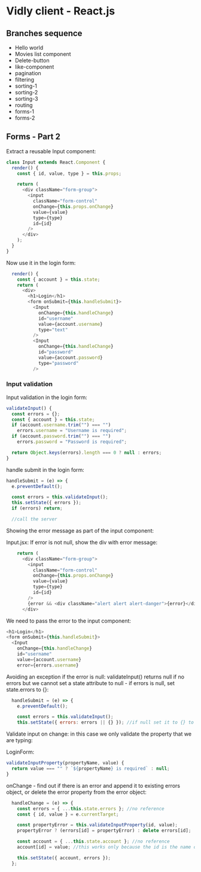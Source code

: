 # Vidly client - React.js

## Branches sequence
- Hello world
- Movies list component
- Delete-button
- like-component
- pagination
- filtering
- sorting-1
- sorting-2
- sorting-3
- routing
- forms-1
- forms-2

## Forms - Part 2

Extract a reusable Input component:
```javascript
class Input extends React.Component {
  render() {
    const { id, value, type } = this.props;

    return (
      <div className="form-group">
        <input
          className="form-control"
          onChange={this.props.onChange}
          value={value}
          type={type}
          id={id}
        />
      </div>
    );
  }
}
```

Now use it in the login form:
```javascript
  render() {
    const { account } = this.state;
    return (
      <div>
        <h1>Login</h1>
        <form onSubmit={this.handleSubmit}>
          <Input
            onChange={this.handleChange}
            id="username"
            value={account.username}
            type="text"
          />
          <Input
            onChange={this.handleChange}
            id="password"
            value={account.password}
            type="password"
          />
```

### Input validation

Input validation in the login form:
```javascript
validateInput() {
  const errors = {};
  const { account } = this.state;
  if (account.username.trim("") === "")
    errors.username = "Username is required";
  if (account.password.trim("") === "")
    errors.password = "Password is required";

  return Object.keys(errors).length === 0 ? null : errors;
}
```

handle submit in the login form:
```javascript
handleSubmit = (e) => {
  e.preventDefault();

  const errors = this.validateInput();
  this.setState({ errors });
  if (errors) return;

  //call the server
```

Showing the error message as part of the input component:

Input.jsx: If error is not null, show the div with error message:
```javascript
    return (
      <div className="form-group">
        <input
          className="form-control"
          onChange={this.props.onChange}
          value={value}
          type={type}
          id={id}
        />
        {error && <div className="alert alert alert-danger">{error}</div>}
      </div>
```

We need to pass the error to the input component:
```javascript
<h1>Login</h1>
<form onSubmit={this.handleSubmit}>
  <Input
    onChange={this.handleChange}
    id="username"
    value={account.username}
    error={errors.username}
```

Avoiding an exception if the error is null: validateInput() returns null if no errors but we cannot set a state attribute to null - if errors is null, set state.errors to {}:
```javascript
  handleSubmit = (e) => {
    e.preventDefault();

    const errors = this.validateInput();
    this.setState({ errors: errors || {} }); //if null set it to {} to avoid exception
```

Validate input on change: in this case we only validate the property that we are typing:

LoginForm:
```javascript
validateInputProperty(propertyName, value) {
  return value === "" ? `${propertyName} is required` : null;
}
```

onChange - find out if there is an error and append it to existing errors object, or delete the error property from the error object:

```javascript
  handleChange = (e) => {
    const errors = { ...this.state.errors }; //no reference
    const { id, value } = e.currentTarget;

    const propertyError = this.validateInputProperty(id, value);
    propertyError ? (errors[id] = propertyError) : delete errors[id];

    const account = { ...this.state.account }; //no reference
    account[id] = value; //this works only because the id is the name of the attribute

    this.setState({ account, errors });
  };
```